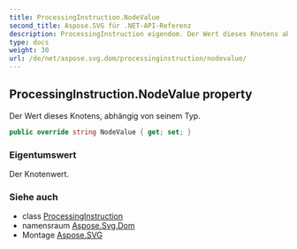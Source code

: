 ```yaml
---
title: ProcessingInstruction.NodeValue
second_title: Aspose.SVG für .NET-API-Referenz
description: ProcessingInstruction eigendom. Der Wert dieses Knotens abhängig von seinem Typ.
type: docs
weight: 30
url: /de/net/aspose.svg.dom/processinginstruction/nodevalue/
---
```

## ProcessingInstruction.NodeValue property

Der Wert dieses Knotens, abhängig von seinem Typ.

```csharp
public override string NodeValue { get; set; }
```

### Eigentumswert

Der Knotenwert.

### Siehe auch

* class [ProcessingInstruction](../)
* namensraum [Aspose.Svg.Dom](../../processinginstruction/)
* Montage [Aspose.SVG](../../../)


